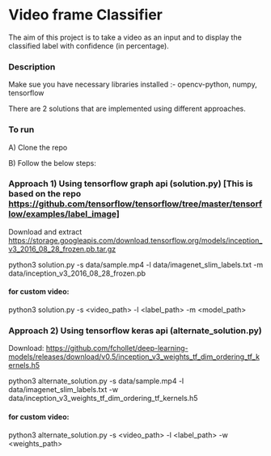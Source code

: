 
# Video frame Classifier

The aim of this project is to take a video as an input and to display the classified label with confidence (in percentage).

###  Description
Make sue you have necessary libraries installed :- opencv-python, numpy, tensorflow

There are 2 solutions that are implemented using different approaches.


### To run
A) Clone the repo 

B) Follow the below steps:

### Approach 1) Using tensorflow graph api (solution.py) [This is based on the repo https://github.com/tensorflow/tensorflow/tree/master/tensorflow/examples/label_image]

Download and extract https://storage.googleapis.com/download.tensorflow.org/models/inception_v3_2016_08_28_frozen.pb.tar.gz

python3 solution.py -s data/sample.mp4 -l data/imagenet_slim_labels.txt -m data/inception_v3_2016_08_28_frozen.pb

#### for custom video:
python3 solution.py -s <video_path> -l <label_path> -m <model_path>

### Approach 2) Using tensorflow keras api (alternate_solution.py)

Download: https://github.com/fchollet/deep-learning-models/releases/download/v0.5/inception_v3_weights_tf_dim_ordering_tf_kernels.h5

python3 alternate_solution.py -s data/sample.mp4 -l data/imagenet_slim_labels.txt -w data/inception_v3_weights_tf_dim_ordering_tf_kernels.h5

#### for custom video:
python3 alternate_solution.py -s  <video_path> -l <label_path> -w <weights_path>




